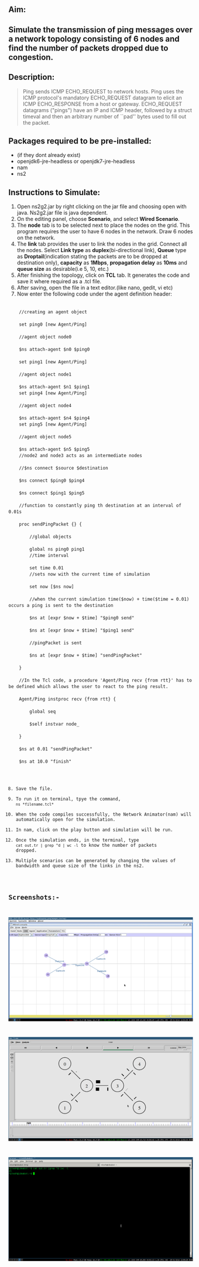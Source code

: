 ## Aim:
## Simulate the transmission of ping messages over a network topology consisting of 6 nodes and find the number of packets dropped due to congestion. 

## Description:

> Ping sends ICMP ECHO_REQUEST to network hosts. Ping uses the ICMP  protocol's  mandatory  ECHO_REQUEST  datagram  to elicit  an  ICMP  ECHO_RESPONSE from a host or gateway.  ECHO_REQUEST datagrams ("pings") have an IP  and  ICMP  header, followed  by a struct  timeval and then an arbitrary number of ``pad'' bytes used to fill out the packet.

## Packages required to be pre-installed:

* (if they dont already exist)
* openjdk6-jre-headless or openjdk7-jre-headless
* nam
* ns2

## Instructions to Simulate:
1. Open ns2g2.jar by right clicking on the jar file and choosing open with java. Ns2g2.jar file is java dependent.
2. On the editing panel, choose **Scenario**, and select **Wired Scenario**.
3. The **node** tab is to be selected next to place the nodes on the grid. This program requires the user to have 6 nodes in the network. Draw 6 nodes on the network.
4. The **link** tab provides the user to link the nodes in the grid. Connect all the nodes. Select **Link type** as **duplex**(bi-directional link), **Queue** type as **Droptail**(indication stating the packets are to be dropped at destination only), **capacity** as **1Mbps**, **propagation delay** as **10ms** and **queue size** as desirable(i.e 5, 10, etc.)
5. After finishing the topology, click on **TCL** tab. It generates the code and save it where required as a .tcl file.
6. After saving, open the file in a text editor.(like nano, gedit, vi etc)
7. Now enter the following code under the agent definition header:	
<code>	
	//creating an agent object <br/>
	set ping0 [new Agent/Ping]<br/> 
	//agent object node0<br/>	
	$ns attach-agent $n0 $ping0<br/>
	set ping1 [new Agent/Ping]<br/>
	//agent object node1<br/>
	$ns attach-agent $n1 $ping1
	set ping4 [new Agent/Ping]<br/>
	//agent object node4<br/>
	$ns attach-agent $n4 $ping4
	set ping5 [new Agent/Ping]<br/>
	//agent object node5<br/>
	$ns attach-agent $n5 $ping5
	//node2 and node3 acts as an intermediate nodes<br/>
	//$ns connect $source $destination<br/>
	$ns connect $ping0 $ping4 <br/>
	$ns connect $ping1 $ping5 <br/>
	//function to constantly ping th destination at an interval of 0.01s<br/>
	proc sendPingPacket {} {<br/>
		//global objects<br/>
		global ns ping0 ping1
		//time interval<br/>
		set time 0.01
		//sets now with the current time of simulation<br/>
		set now [$ns now]<br/>
		//when the current simulation time($now) + time($time = 0.01) occurs a ping is sent to the destination<br/>
		$ns at [expr $now + $time] "$ping0 send"<br/>
		$ns at [expr $now + $time] "$ping1 send"<br/>
		//pingPacket is sent<br/>
		$ns at [expr $now + $time] "sendPingPacket"<br/>
	}<br/>
	//In the Tcl code, a procedure 'Agent/Ping recv {from rtt}' has to be defined which allows the user to react to the ping result.<br/>
   	Agent/Ping instproc recv {from rtt} {<br/>
		global seq<br/>
		$self instvar node_<br/>
	}<br/>
	$ns at 0.01 "sendPingPacket"<br/>
	$ns at 10.0 "finish"<br/>

8. Save the file.
9. To run it on terminal, tpye the command, `ns *filename.tcl*`
10. When the code compiles successfully, the Network Animator(nam) will automatically open for the simulation.
11. In nam, click on the play button and simulation will be run.
12. Once the simulation ends, in the terminal, type `cat out.tr | grep ^d | wc -l` to know the number of packets dropped.
13. Multiple scenarios can be generated by changing the values of bandwidth and queue size of the links in the ns2.

## Screenshots:-
![Not Available](3_1.png)

![Not Available](3_2.png)

![Not Available](3_3.png)	
